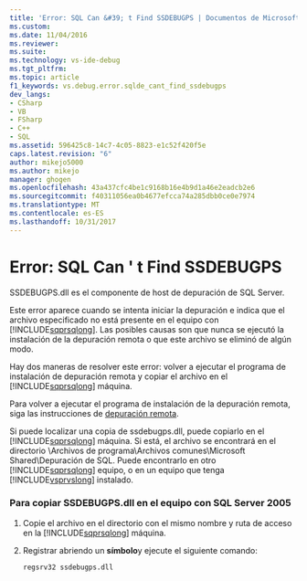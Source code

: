 ```yaml
---
title: 'Error: SQL Can &#39; t Find SSDEBUGPS | Documentos de Microsoft'
ms.custom: 
ms.date: 11/04/2016
ms.reviewer: 
ms.suite: 
ms.technology: vs-ide-debug
ms.tgt_pltfrm: 
ms.topic: article
f1_keywords: vs.debug.error.sqlde_cant_find_ssdebugps
dev_langs:
- CSharp
- VB
- FSharp
- C++
- SQL
ms.assetid: 596425c8-14c7-4c05-8823-e1c52f420f5e
caps.latest.revision: "6"
author: mikejo5000
ms.author: mikejo
manager: ghogen
ms.openlocfilehash: 43a437cfc4be1c9168b16e4b9d1a46e2eadcb2e6
ms.sourcegitcommit: f40311056ea0b4677efcca74a285dbb0ce0e7974
ms.translationtype: MT
ms.contentlocale: es-ES
ms.lasthandoff: 10/31/2017
---
```

# <a name="error-sql-can39t-find-ssdebugps"></a>Error: SQL Can &#39; t Find SSDEBUGPS
SSDEBUGPS.dll es el componente de host de depuración de SQL Server.  
  
 Este error aparece cuando se intenta iniciar la depuración e indica que el archivo especificado no está presente en el equipo con [!INCLUDE[sqprsqlong](../debugger/includes/sqprsqlong_md.md)]. Las posibles causas son que nunca se ejecutó la instalación de la depuración remota o que este archivo se eliminó de algún modo.  
  
 Hay dos maneras de resolver este error: volver a ejecutar el programa de instalación de depuración remota y copiar el archivo en el [!INCLUDE[sqprsqlong](../debugger/includes/sqprsqlong_md.md)] máquina.  
  
 Para volver a ejecutar el programa de instalación de la depuración remota, siga las instrucciones de [depuración remota](../debugger/remote-debugging.md).  
  
 Si puede localizar una copia de ssdebugps.dll, puede copiarlo en el [!INCLUDE[sqprsqlong](../debugger/includes/sqprsqlong_md.md)] máquina. Si está, el archivo se encontrará en el directorio \Archivos de programa\Archivos comunes\Microsoft Shared\Depuración de SQL. Puede encontrarlo en otro [!INCLUDE[sqprsqlong](../debugger/includes/sqprsqlong_md.md)] equipo, o en un equipo que tenga [!INCLUDE[vsprvslong](../code-quality/includes/vsprvslong_md.md)] instalado.  
  
### <a name="to-copy-ssdebugpsdll-onto-the-sql-server-2005-machine"></a>Para copiar SSDEBUGPS.dll en el equipo con SQL Server 2005  
  
1.  Copie el archivo en el directorio con el mismo nombre y ruta de acceso en la [!INCLUDE[sqprsqlong](../debugger/includes/sqprsqlong_md.md)] máquina.  
  
2.  Registrar abriendo un **símbolo**y ejecute el siguiente comando:  
  
    ```  
    regsrv32 ssdebugps.dll  
    ```